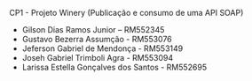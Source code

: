 CP1 - Projeto Winery (Publicação e consumo de uma API SOAP)

- Gilson Dias Ramos Junior – RM552345
- Gustavo Bezerra Assumção - RM553076
- Jeferson Gabriel de Mendonça - RM553149
- Joseh Gabriel Trimboli Agra - RM553094
- Larissa Estella Gonçalves dos Santos - RM552695
